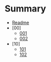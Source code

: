 
# Summary
* [Readme](README.md)
* [00]
  * [001](./docs/001.md)
  * [002](./docs/002.md)
* [10]
  * [101](./docs/101.md)
  * [102](./docs/103.md)